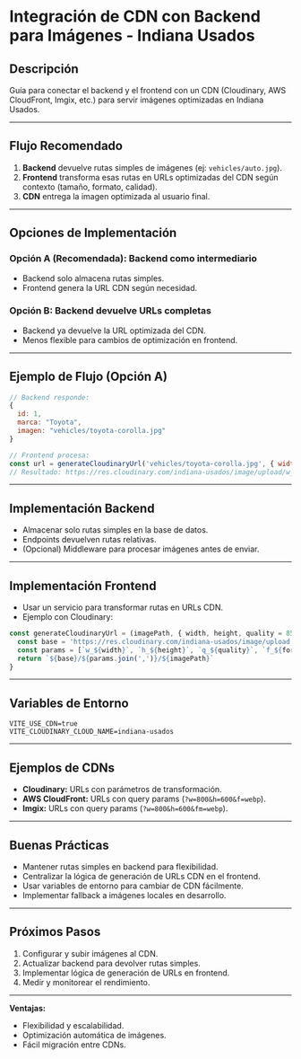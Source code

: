 # Integración de CDN con Backend para Imágenes - Indiana Usados

## Descripción
Guía para conectar el backend y el frontend con un CDN (Cloudinary, AWS CloudFront, Imgix, etc.) para servir imágenes optimizadas en Indiana Usados.

---

## Flujo Recomendado
1. **Backend** devuelve rutas simples de imágenes (ej: `vehicles/auto.jpg`).
2. **Frontend** transforma esas rutas en URLs optimizadas del CDN según contexto (tamaño, formato, calidad).
3. **CDN** entrega la imagen optimizada al usuario final.

---

## Opciones de Implementación

### Opción A (Recomendada): Backend como intermediario
- Backend solo almacena rutas simples.
- Frontend genera la URL CDN según necesidad.

### Opción B: Backend devuelve URLs completas
- Backend ya devuelve la URL optimizada del CDN.
- Menos flexible para cambios de optimización en frontend.

---

## Ejemplo de Flujo (Opción A)
```js
// Backend responde:
{
  id: 1,
  marca: "Toyota",
  imagen: "vehicles/toyota-corolla.jpg"
}

// Frontend procesa:
const url = generateCloudinaryUrl('vehicles/toyota-corolla.jpg', { width: 800, height: 600, quality: 85, format: 'webp' })
// Resultado: https://res.cloudinary.com/indiana-usados/image/upload/w_800,h_600,q_85,f_webp,c_fill,fl_progressive/vehicles/toyota-corolla.jpg
```

---

## Implementación Backend
- Almacenar solo rutas simples en la base de datos.
- Endpoints devuelven rutas relativas.
- (Opcional) Middleware para procesar imágenes antes de enviar.

---

## Implementación Frontend
- Usar un servicio para transformar rutas en URLs CDN.
- Ejemplo con Cloudinary:
```js
const generateCloudinaryUrl = (imagePath, { width, height, quality = 85, format = 'webp' }) => {
  const base = 'https://res.cloudinary.com/indiana-usados/image/upload'
  const params = [`w_${width}`, `h_${height}`, `q_${quality}`, `f_${format}`, 'c_fill', 'fl_progressive']
  return `${base}/${params.join(',')}/${imagePath}`
}
```

---

## Variables de Entorno
```
VITE_USE_CDN=true
VITE_CLOUDINARY_CLOUD_NAME=indiana-usados
```

---

## Ejemplos de CDNs
- **Cloudinary:** URLs con parámetros de transformación.
- **AWS CloudFront:** URLs con query params (`?w=800&h=600&f=webp`).
- **Imgix:** URLs con query params (`?w=800&h=600&fm=webp`).

---

## Buenas Prácticas
- Mantener rutas simples en backend para flexibilidad.
- Centralizar la lógica de generación de URLs CDN en el frontend.
- Usar variables de entorno para cambiar de CDN fácilmente.
- Implementar fallback a imágenes locales en desarrollo.

---

## Próximos Pasos
1. Configurar y subir imágenes al CDN.
2. Actualizar backend para devolver rutas simples.
3. Implementar lógica de generación de URLs en frontend.
4. Medir y monitorear el rendimiento.

---

**Ventajas:**
- Flexibilidad y escalabilidad.
- Optimización automática de imágenes.
- Fácil migración entre CDNs. 